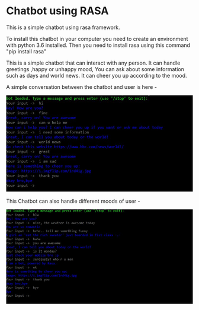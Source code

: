 # Chatbot using RASA

This is a simple chatbot using rasa framework.

To install this chatbot in your computer you need to create an environment with python 3.6 installed.
Then you need to install rasa using this command "pip install rasa"

This is a simple chatbot that can interact with any person. It can handle greetings ,happy or unhappy mood, You can ask about some information such as days and world news.
It can cheer you up according to the mood.

A simple conversation between the chatbot and user is here -

![](images/chat1.jpg)


This Chatbot can also handle different moods of user -

![](images/chat2.jpg)
